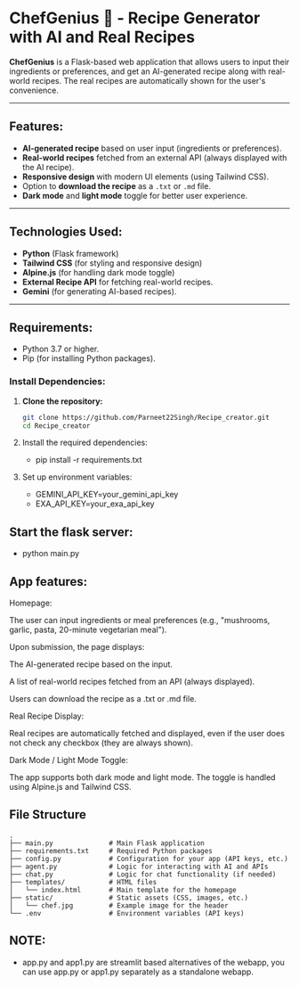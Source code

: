 # **ChefGenius 🍳 - Recipe Generator with AI and Real Recipes**

**ChefGenius** is a Flask-based web application that allows users to input their ingredients or preferences, and get an AI-generated recipe along with real-world recipes. The real recipes are automatically shown for the user's convenience.

---

## **Features:**
- **AI-generated recipe** based on user input (ingredients or preferences).
- **Real-world recipes** fetched from an external API (always displayed with the AI recipe).
- **Responsive design** with modern UI elements (using Tailwind CSS).
- Option to **download the recipe** as a `.txt` or `.md` file.
- **Dark mode** and **light mode** toggle for better user experience.

---

## **Technologies Used:**
- **Python** (Flask framework)
- **Tailwind CSS** (for styling and responsive design)
- **Alpine.js** (for handling dark mode toggle)
- **External Recipe API** for fetching real-world recipes.
- **Gemini** (for generating AI-based recipes).

---

## **Requirements:**

- Python 3.7 or higher.
- Pip (for installing Python packages).

### **Install Dependencies:**

1. **Clone the repository:**

   ```bash
   git clone https://github.com/Parneet22Singh/Recipe_creator.git
   cd Recipe_creator
2. Install the required dependencies:
    - pip install -r requirements.txt
   
3. Set up environment variables:
   - GEMINI_API_KEY=your_gemini_api_key
   - EXA_API_KEY=your_exa_api_key
     
## Start the flask server:
   - python main.py
     
## App features:
Homepage:

The user can input ingredients or meal preferences (e.g., "mushrooms, garlic, pasta, 20-minute vegetarian meal").

Upon submission, the page displays:

The AI-generated recipe based on the input.

A list of real-world recipes fetched from an API (always displayed).

Users can download the recipe as a .txt or .md file.

Real Recipe Display:

Real recipes are automatically fetched and displayed, even if the user does not check any checkbox (they are always shown).

Dark Mode / Light Mode Toggle:

The app supports both dark mode and light mode. The toggle is handled using Alpine.js and Tailwind CSS.

## File Structure

```plaintext
.
├── main.py              # Main Flask application
├── requirements.txt     # Required Python packages
├── config.py            # Configuration for your app (API keys, etc.)
├── agent.py             # Logic for interacting with AI and APIs
├── chat.py              # Logic for chat functionality (if needed)
├── templates/           # HTML files
│   └── index.html       # Main template for the homepage
├── static/              # Static assets (CSS, images, etc.)
│   └── chef.jpg         # Example image for the header
└── .env                 # Environment variables (API keys)
```

## NOTE:
 - app.py and app1.py are streamlit based alternatives of the webapp, you can use app.py or app1.py separately as a standalone webapp.

